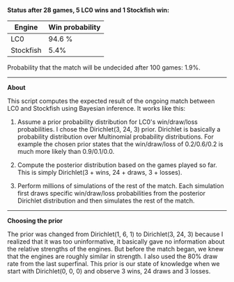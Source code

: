 **Status after 28 games, 5 LC0 wins and 1 Stockfish win:**

|Engine|Win probability|
|---|---|
| LC0 | 94.6  % |
| Stockfish | 5.4% |

Probability that the match will be undecided after 100 games: 1.9%.

---

**About**

This script computes the expected result of the ongoing match between LC0 and Stockfish using Bayesian inference. It works like this:

1. Assume a prior probability distribution for LC0's win/draw/loss probabilities. I chose the Dirichlet(3, 24, 3) prior. Dirichlet is basically a probability distribution over Multinomial probability distributions. For example the chosen prior states that the win/draw/loss of 0.2/0.6/0.2 is much more likely than 0.9/0.1/0.0. 

2. Compute the posterior distribution based on the games played so far. This is simply Dirichlet(3 + wins, 24 + draws, 3 + losses).

3. Perform millions of simulations of the rest of the match. Each simulation first draws specific win/draw/loss probabilities from the posterior Dirichlet distribution and then simulates the rest of the match.

---

**Choosing the prior**

The prior was changed from Dirichlet(1, 6, 1) to Dirichlet(3, 24, 3) because I realized that it was too uninformative, it basically gave no information about the relative strengths of the engines. But before the match began, we knew that the engines are roughly similar in strength. I also used the 80% draw rate from the last superfinal. This prior is our state of knowledge when we start with Dirichlet(0, 0, 0) and observe 3 wins, 24 draws and 3 losses.
